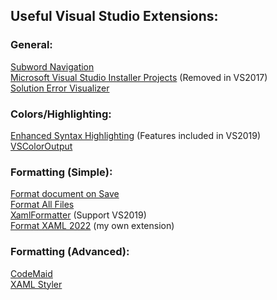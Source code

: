 ## Useful Visual Studio Extensions:
### General:
[Subword Navigation][1]  
[Microsoft Visual Studio Installer Projects][2] (Removed in VS2017)  
[Solution Error Visualizer][10]

### Colors/Highlighting:
[Enhanced Syntax Highlighting][3] (Features included in VS2019)  
[VSColorOutput][4]

### Formatting (Simple):
[Format document on Save][5]  
[Format All Files][6]  
[XamlFormatter][7] (Support VS2019)  
[Format XAML 2022][11] (my own extension)

### Formatting (Advanced):
[CodeMaid][8]  
[XAML Styler][9]

[1]: https://marketplace.visualstudio.com/items?itemName=OlleWestman.SubwordNavigation 
[2]: https://marketplace.visualstudio.com/items?itemName=VisualStudioClient.MicrosoftVisualStudio2017InstallerProjects
[3]: https://marketplace.visualstudio.com/items?itemName=StanislavKuzmichArtStea1th.EnhancedSyntaxHighlighting
[4]: https://marketplace.visualstudio.com/items?itemName=MikeWard-AnnArbor.VSColorOutput
[5]: https://marketplace.visualstudio.com/items?itemName=mynkow.FormatdocumentonSave
[6]: https://marketplace.visualstudio.com/items?itemName=munyabe.FormatAllFiles
[7]: https://marketplace.visualstudio.com/items?itemName=DannOh.XamlFormatter
[8]: https://marketplace.visualstudio.com/items?itemName=SteveCadwallader.CodeMaid
[9]: https://marketplace.visualstudio.com/items?itemName=NicoVermeir.XAMLStyler
[10]: https://marketplace.visualstudio.com/items?itemName=VisualStudioPlatformTeam.SolutionErrorVisualizer
[11]: https://marketplace.visualstudio.com/items?itemName=Lixfeld.FormatXAML

